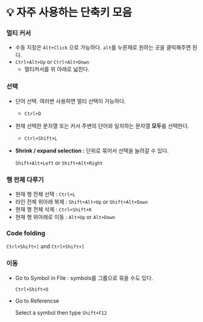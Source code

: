 # 💡 자주 사용하는 단축키 모음

### 멀티 커서

* 수동 지정은 `Alt+Click` 으로 가능하다. `alt`를 누른채로 원하는 곳을 클릭해주면 된다.
* `Ctrl+Alt+Up` or `Ctrl+Alt+Down`
  * 멀티커서를 위 아래로 넓힌다.

### 선택

* 단어 선택. 여러번 사용하면 멀티 선택이 가능하다.
  * `Ctrl+D`
* 현재 선택한 문자열 또는 커서 주변의 단어와 일치하는 문자열 **모두**를 선택한다.
  * `Ctrl+Shift+L`
*   **Shrink / expand selection :** 단위로 묶어서 선택을 늘려갈 수 있다.

    `Shift+Alt+Left` or `Shift+Alt+Right`

### 행 전체 다루기

* 현재 행 전체 선택 : `Ctrl+L`
* 라인 전체 위아래 복제 : `Shift+Alt+Up` or `Shift+Alt+Down`
* 현재 행 전체 삭제 : `Ctrl+Shift+K`
* 현재 행 위아래로 이동 : `Alt+Up` or `Alt+Down`

### Code folding

`Ctrl+Shift+[` and `Ctrl+Shift+]`

### 이동

*   Go to Symbol in FIle : symbols를 그룹으로 묶을 수도 있다.

    `Ctrl+Shift+O`
*   Go to Referencse

    Select a symbol then type `Shift+F12`
